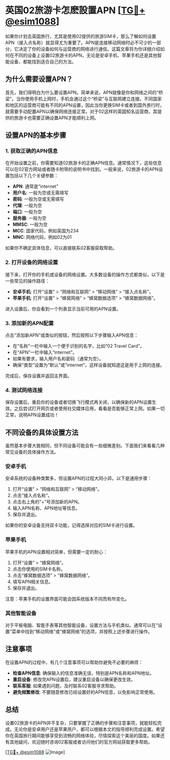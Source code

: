 # 英国02旅游卡怎麽設置APN [[TG💪+ @esim1088](https://t.me/s/esim1088)]

如果你计划去英国旅行，尤其是使用02提供的旅游SIM卡，那么了解如何设置APN（接入点名称）就显得尤为重要了。APN是连接移动网络时必不可少的一部分，它决定了你的设备如何与运营商的网络进行通信。这篇文章将为你详细介绍如何在不同的设备上设置02旅游卡的APN，无论是安卓手机、苹果手机还是其他智能设备，都能找到适合自己的方法。

## 为什么需要设置APN？

首先，我们得明白为什么要设置APN。简单来说，APN就像是你和网络之间的“桥梁”。当你使用手机上网时，手机会通过这个“桥梁”与互联网建立连接。不同国家和地区的运营商可能有不同的APN设置，因此当你更换SIM卡或者到国外旅行时，就需要手动配置APN以确保网络连接正常。对于02这样的英国知名运营商，其提供的旅游卡也需要正确设置APN才能顺利上网。

## 设置APN的基本步骤

### 1. 获取正确的APN信息

在开始设置之前，你需要知道02旅游卡的正确APN信息。通常情况下，这些信息可以在02官方网站或者随卡附带的说明书中找到。一般来说，02旅游卡的APN设置包括以下几个关键参数：

- **APN**: 通常是“internet”
- **用户名**: 一般为空或无需填写
- **密码**: 一般为空或无需填写
- **代理**: 一般为空
- **端口**: 一般为空
- **服务器**: 一般为空
- **MMSC**: 一般为空
- **MCC**: 国家代码，例如英国为234
- **MNC**: 网络代码，例如02为01

如果你不确定具体信息，可以直接联系02客服获取帮助。

### 2. 打开设备的网络设置

接下来，打开你的手机或设备的网络设置。大多数设备的操作方式都类似，以下是一些常见的操作路径：

- **安卓手机**: 打开“设置” > “网络和互联网” > “移动网络” > “接入点名称”。
- **苹果手机**: 打开“设置” > “蜂窝网络” > “蜂窝数据选项” > “蜂窝数据网络”。

进入设置后，你会看到一个列表显示当前可用的APN设置。

### 3. 添加新的APN配置

点击“添加新APN”或类似的按钮，然后按照以下步骤输入APN信息：

- 在“名称”一栏中输入一个便于识别的名字，比如“02 Travel Card”。
- 在“APN”一栏中输入“internet”。
- 如果有要求，输入用户名和密码（通常为空）。
- 确保“类型”设置为“默认”或“internet”，这样设备就知道这是用于上网的连接。

完成后，保存设置并返回主界面。

### 4. 测试网络连接

保存设置后，重启你的设备或者切换飞行模式再关闭，以确保新的APN设置生效。之后尝试打开网页或者使用社交媒体应用，看看是否能够正常上网。如果一切正常，说明APN设置成功！

## 不同设备的具体设置方法

虽然基本步骤大致相同，但不同设备可能会有一些细微差别。下面我们来看看几种常见设备的具体操作方法。

### 安卓手机

安卓系统的设备种类繁多，但设置APN的过程大同小异。以下是通用步骤：

1. 打开“设置” > “网络和互联网” > “移动网络”。
2. 点击“接入点名称”。
3. 点击右上角的“+”号添加新的APN。
4. 输入APN名称、APN地址等信息。
5. 保存并退出。

如果你的安卓设备支持双卡功能，记得选择对应的SIM卡进行设置。

### 苹果手机

苹果手机的APN设置相对简单，但需要一定的耐心：

1. 打开“设置” > “蜂窝网络”。
2. 点击你使用的SIM卡名称。
3. 点击“蜂窝数据选项” > “蜂窝数据网络”。
4. 填写APN相关信息。
5. 保存并退出。

注意：苹果手机的设置界面可能会因系统版本不同而有所变化。

### 其他智能设备

对于平板电脑、智能手表等其他智能设备，设置方法与手机类似。通常可以在“设置”菜单中找到“移动网络”或“蜂窝网络”的选项，并按照上述步骤进行操作。

## 注意事项

在设置APN的过程中，有几个注意事项可以帮助你避免不必要的麻烦：

- **检查APN信息**: 确保输入的信息准确无误，特别是APN名称和APN地址。
- **重启设备**: 修改完APN设置后，建议重启设备以确保更改生效。
- **联系客服**: 如果遇到问题，及时联系02客服寻求帮助。
- **避免频繁修改**: 不要随意修改已经设置好的APN信息，以免影响正常使用。

## 总结

设置02旅游卡的APN并不复杂，只要掌握了正确的步骤和注意事项，就能轻松完成。无论你是安卓用户还是苹果用户，都可以根据本文的指导顺利完成设置。希望你在英国旅行期间能够享受到流畅的网络体验，尽情探索这个美丽的国度。如果还有其他疑问，欢迎随时咨询02客服或者访问他们的官方网站获取更多帮助。

[[TG💪+ @esim1088](https://t.me/s/esim1088) ![Image](https://i.postimg.cc/4NQfJmqS/Snipaste-2025-05-13-00-14-12.png)]